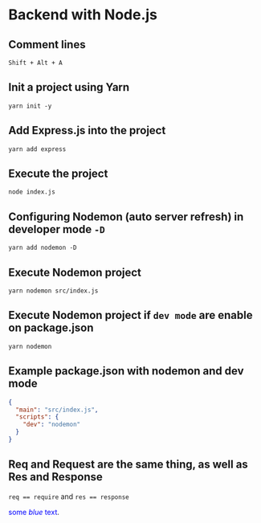 # Backend with Node.js

## Comment lines

`Shift + Alt + A`

## Init a project using Yarn

`yarn init -y`

## Add Express.js into the project

`yarn add express`

## Execute the project

`node index.js`

## Configuring Nodemon (auto server refresh) in developer mode `-D`

`yarn add nodemon -D`

## Execute Nodemon project

`yarn nodemon src/index.js`

## Execute Nodemon project if `dev mode` are enable on package.json

`yarn nodemon`

## Example package.json with nodemon and dev mode

```json
{
  "main": "src/index.js",
  "scripts": {
    "dev": "nodemon"
  }
}
```

## Req and Request are the same thing, as well as Res and Response

`req == require` and `res == response`

<span style="color:blue">some _blue_ text</span>.
